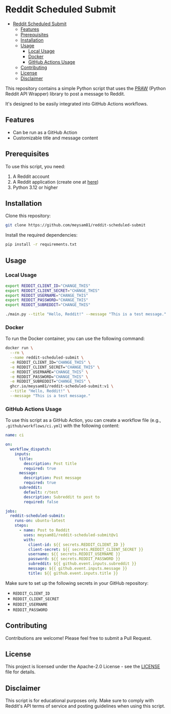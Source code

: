 # Reddit Scheduled Submit

<!-- START doctoc generated TOC please keep comment here to allow auto update -->
<!-- DON'T EDIT THIS SECTION, INSTEAD RE-RUN doctoc TO UPDATE -->

- [Reddit Scheduled Submit](#reddit-scheduled-submit)
  - [Features](#features)
  - [Prerequisites](#prerequisites)
  - [Installation](#installation)
  - [Usage](#usage)
    - [Local Usage](#local-usage)
    - [Docker](#docker)
    - [GitHub Actions Usage](#github-actions-usage)
  - [Contributing](#contributing)
  - [License](#license)
  - [Disclaimer](#disclaimer)

<!-- END doctoc generated TOC please keep comment here to allow auto update -->

This repository contains a simple Python script that uses
the [PRAW] (Python Reddit API Wrapper) library to post a
message to Reddit.

It's designed to be easily integrated into GitHub Actions
workflows.

## Features

- Can be run as a GitHub Action
- Customizable title and message content

## Prerequisites

To use this script, you need:

1. A Reddit account
2. A Reddit application (create one at [here][reddit-apps])
3. Python 3.12 or higher

## Installation

Clone this repository:

```sh
git clone https://github.com/meysam81/reddit-scheduled-submit
```

Install the required dependencies:

```sh
pip install -r requirements.txt
```

## Usage

### Local Usage

```sh
export REDDIT_CLIENT_ID="CHANGE_THIS"
export REDDIT_CLIENT_SECRET="CHANGE_THIS"
export REDDIT_USERNAME="CHANGE_THIS"
export REDDIT_PASSWORD="CHANGE_THIS"
export REDDIT_SUBREDDIT="CHANGE_THIS"

./main.py --title "Hello, Reddit!" --message "This is a test message."
```

### Docker

To run the Docker container, you can use the following command:

```sh
docker run \
  --rm \
  --name reddit-scheduled-submit \
  -e REDDIT_CLIENT_ID="CHANGE_THIS" \
  -e REDDIT_CLIENT_SECRET="CHANGE_THIS" \
  -e REDDIT_USERNAME="CHANGE_THIS" \
  -e REDDIT_PASSWORD="CHANGE_THIS" \
  -e REDDIT_SUBREDDIT="CHANGE_THIS" \
  ghcr.io/meysam81/reddit-scheduled-submit:v1 \
  --title "Hello, Reddit!" \
  --message "This is a test message."
```

### GitHub Actions Usage

To use this script as a GitHub Action, you can create a workflow file (e.g.,
`.github/workflows/ci.yml`) with the following content:

```yaml
name: ci

on:
  workflow_dispatch:
    inputs:
      title:
        description: Post title
        required: true
      message:
        description: Post message
        required: true
      subreddit:
        default: r/test
        description: Subreddit to post to
        required: false

jobs:
  reddit-scheduled-submit:
    runs-on: ubuntu-latest
    steps:
      - name: Post to Reddit
        uses: meysam81/reddit-scheduled-submit@v1
        with:
          client-id: ${{ secrets.REDDIT_CLIENT_ID }}
          client-secret: ${{ secrets.REDDIT_CLIENT_SECRET }}
          username: ${{ secrets.REDDIT_USERNAME }}
          password: ${{ secrets.REDDIT_PASSWORD }}
          subreddit: ${{ github.event.inputs.subreddit }}
          message: ${{ github.event.inputs.message }}
          title: ${{ github.event.inputs.title }}
```

Make sure to set up the following secrets in your GitHub
repository:

- `REDDIT_CLIENT_ID`
- `REDDIT_CLIENT_SECRET`
- `REDDIT_USERNAME`
- `REDDIT_PASSWORD`

## Contributing

Contributions are welcome! Please feel free to submit a
Pull Request.

## License

This project is licensed under the Apache-2.0 License -
see the [LICENSE](LICENSE) file for details.

## Disclaimer

This script is for educational purposes only. Make sure to
comply with Reddit's API terms of service and posting
guidelines when using this script.

[reddit-apps]: https://www.reddit.com/prefs/apps
[PRAW]: https://praw.readthedocs.io/en/latest/
